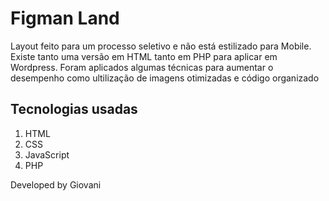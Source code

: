 # Figman Land
Layout feito para um processo seletivo e não está estilizado para Mobile. Existe tanto uma versão em HTML tanto em PHP para aplicar em Wordpress. Foram aplicados algumas técnicas para aumentar o desempenho como ultilização de imagens otimizadas e código organizado 

## Tecnologias usadas 

1. HTML
2. CSS
1. JavaScript
2. PHP

Developed by Giovani

